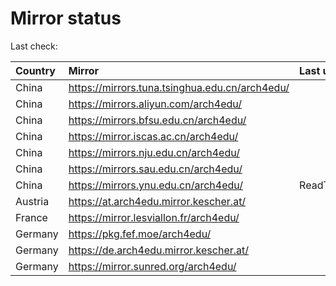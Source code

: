 <script src="./time.js"></script>
# Mirror status
Last check: <script type="text/javascript">localize(1691871345.467738);</script>

|Country|Mirror|Last update|
|:------|:-----|:----------|
|China|https://mirrors.tuna.tsinghua.edu.cn/arch4edu/|<script type="text/javascript">localize(1691821645);</script>|
|China|https://mirrors.aliyun.com/arch4edu/|<script type="text/javascript">localize(1691735722);</script>|
|China|https://mirrors.bfsu.edu.cn/arch4edu/|<script type="text/javascript">localize(1691821645);</script>|
|China|https://mirror.iscas.ac.cn/arch4edu/|<script type="text/javascript">localize(1691821645);</script>|
|China|https://mirrors.nju.edu.cn/arch4edu/|<script type="text/javascript">localize(1691778480);</script>|
|China|https://mirrors.sau.edu.cn/arch4edu/|<script type="text/javascript">localize(1691821645);</script>|
|China|https://mirrors.ynu.edu.cn/arch4edu/|ReadTimeout|
|Austria|https://at.arch4edu.mirror.kescher.at/|<script type="text/javascript">localize(1691821645);</script>|
|France|https://mirror.lesviallon.fr/arch4edu/|<script type="text/javascript">localize(1691821645);</script>|
|Germany|https://pkg.fef.moe/arch4edu/|<script type="text/javascript">localize(1691821645);</script>|
|Germany|https://de.arch4edu.mirror.kescher.at/|<script type="text/javascript">localize(1691821645);</script>|
|Germany|https://mirror.sunred.org/arch4edu/|<script type="text/javascript">localize(1691821645);</script>|

<script src="./tablefilter/tablefilter.js"></script>
<script src="./table.js"></script>